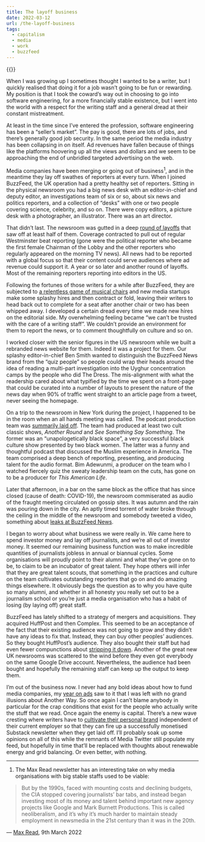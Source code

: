 ```yaml
---
title: The layoff business
date: 2022-03-12
url: /the-layoff-business
tags:
  - capitalism
  - media
  - work
  - buzzfeed
---
```


{{<photo src="/img/the-layoff-business.png" alt="A painterly image man in a suit screaming" caption="Image generated by Midjourney" >}}

When I was growing up I sometimes thought I wanted to be a writer, but I quickly realised that doing it for a job wasn’t going to be fun or rewarding. My position is that I took the coward’s way out in choosing to go into software engineering, for a more financially stable existence, but I went into the world with a respect for the writing staff and a general dread at their constant mistreatment.

At least in the time since I’ve entered the profession, software engineering has been a “seller’s market”. The pay is good, there are lots of jobs, and there’s generally good job security. In the same period the media industry has been collapsing in on itself. Ad revenues have fallen because of things like the platforms hoovering up all the views and dollars and we seem to be approaching the end of unbridled targeted advertising on the web.

Media companies have been merging or going out of business<sup>1</sup>, and in the meantime they lay off swathes of reporters at every turn. When I joined BuzzFeed, the UK operation had a pretty healthy set of reporters. Sitting in the physical newsroom you had a big news desk with an editor-in-chief and deputy editor, an investigations team of six or so, about six news and politics reporters, and a collection of “desks” with one or two people covering science, celebrity, and so on. There were copy editors, a picture desk with a photographer, an illustrator. There was an art director.

That didn’t last. The newsroom was gutted in a deep [round of layoffs][1] that saw off at least half of them. Coverage contracted to pull out of regular Westminster beat reporting (gone were the political reporter who became the first female Chairman of the Lobby and the other reporters who regularly appeared on the morning TV news). All news had to be reported with a global focus so that their content could serve audiences where ad revenue could support it. A year or so later and another round of layoffs. Most of the remaining reporters reporting into editors in the US.

Following the fortunes of those writers for a while after BuzzFeed, they are subjected to [a relentless game of musical chairs][2] and new media startups make some splashy hires and then contract or fold, leaving their writers to head back out to complete for a seat after another chair or two has been whipped away. I developed a certain dread every time we made new hires on the editorial side. My overwhelming feeling became “we can’t be trusted with the care of a writing staff”. We couldn’t provide an environment for them to report the news, or to comment thoughtfully on culture and so on.

I worked closer with the senior figures in the US newsroom while we built a rebranded news website for them. Indeed it was a project for them. Our splashy editor-in-chief Ben Smith wanted to distinguish the BuzzFeed News brand from the “quiz people” so people could wrap their heads around the idea of reading a multi-part investigation into the Uyghur concentration camps by the people who did The Dress. The mis-alignment with what the readership cared about what typified by the time we spent on a front-page that could be curated into a number of layouts to present the nature of the news day when 90% of traffic went straight to an article page from a tweet, never seeing the homepage.

On a trip to the newsroom in New York during the project, I happened to be in the room when an all hands meeting was called. The podcast production team was [summarily laid off][3]. The team had produced at least two cult classic shows, _Another Round_ and _See Something Say Something_. The former was an “unapologetically black space”, a very successful black culture show presented by two black women. The latter was a funny and thoughtful podcast that discussed the Muslim experience in America. The team comprised a deep bench of reporting, presenting, and producing talent for the audio format. Bim Adewunmi, a producer on the team who I watched fiercely quiz the sweaty leadership team on the cuts, has gone on to be a producer for _This American Life_.

Later that afternoon, in a bar on the same block as the office that has since closed (cause of death: COVID-19), the newsroom commiserated as audio of the fraught meeting circulated on gossip sites. It was autumn and the rain was pouring down in the city. An aptly timed torrent of water broke through the ceiling in the middle of the newsroom and somebody tweeted a video, something about [leaks at BuzzFeed News][4].

I began to worry about what business we were really in. We came here to spend investor money and lay off journalists, and we’re all out of investor money. It seemed our remaining business function was to make incredible quantities of journalists jobless in annual or biannual cycles. Some organisations will proudly point to their alumni and what they’ve gone on to be, to claim to be an incubator of great talent. They hope others will infer that they are great talent scouts, that something in the practices and culture on the team cultivates outstanding reporters that go on and do amazing things elsewhere. It obviously begs the question as to why you have quite so many alumni, and whether in all honesty you really set out to be a journalism school or you’re just a media organisation who has a habit of losing (by laying off) great staff.

BuzzFeed has lately shifted to a strategy of mergers and acquisitions. They acquired HuffPost and then Complex. This seemed to be an acceptance of the fact that their existing audience was not going to grow and they didn’t have any ideas to fix that. Instead, they can buy other peoples’ audiences. So they bought HuffPost’s audience. They also bought their staff but had even fewer compunctions about [stripping it down][5]. Another of the great new UK newsrooms was scattered to the wind before they even got everybody on the same Google Drive account. Nevertheless, the audience had been bought and hopefully the remaining staff can keep up the output to keep them.

I&#8217;m out of the business now. I never had any bold ideas about how to fund media companies, my [year on ads][8] saw to it that I was left with no grand illusions about Another Way. So once again I can&#8217;t blame anybody in particular for the crap conditions that exist for the people who actually write the stuff that we read. Once again the enemy is capital. There&#8217;s a new wave cresting where writers have to [cultivate their personal brand][6] independent of their current employer so that they can fire up a successfully monetised Substack newsletter when they get laid off. I&#8217;ll probably soak up some opinions on all of this while the remnants of Media Twitter still populate my feed, but hopefully in time that&#8217;ll be replaced with thoughts about renewable energy and grid balancing. Or even better, with nothing.

---

1) The Max Read newsletter has an interesting take on why media organisations with big stable staffs used to be viable:

> But by the 1990s, faced with mounting costs and declining budgets, the CIA stopped covering journalists&#8217; bar tabs, and instead began investing most of its money and talent behind important new agency projects like Google and Mark Burnett Productions. This is called neoliberalism, and it&#8217;s why it&#8217;s much harder to maintain steady employment in newsmedia in the 21st century than it was in the 20th.

— [Max Read][7], 9th March 2022

 [1]: https://www.theguardian.com/media/2019/jan/24/buzzfeed-to-lay-off-200-staff-in-latest-round-of-cuts
 [2]: https://www.theguardian.com/media/2019/feb/02/what-2000-job-cuts-tell-us-the-free-market-kills-digital-journalism
 [3]: https://splinternews.com/leaked-audio-buzzfeed-executives-talk-diversity-and-la-1829306989
 [4]: https://splinternews.com/jonah-peretti-cautions-against-leaks-in-leaked-buzzfeed-1832205748
 [5]: https://www.theguardian.com/media/2021/mar/09/huffpost-layoffs-buzzfeed-jonah-peretti
 [6]: https://nymag.com/intelligencer/2022/03/taylor-lorenz-now-at-washington-post-fights-maggie-haberman.html
 [7]: https://maxread.substack.com/p/how-to-have-a-career-as-a-journalist
 [8]: https://jackreid.xyz/post/a-year-in-ads/